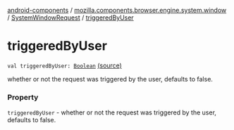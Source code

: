 [android-components](../../index.md) / [mozilla.components.browser.engine.system.window](../index.md) / [SystemWindowRequest](index.md) / [triggeredByUser](./triggered-by-user.md)

# triggeredByUser

`val triggeredByUser: `[`Boolean`](https://kotlinlang.org/api/latest/jvm/stdlib/kotlin/-boolean/index.html) [(source)](https://github.com/mozilla-mobile/android-components/blob/master/components/browser/engine-system/src/main/java/mozilla/components/browser/engine/system/window/SystemWindowRequest.kt#L28)

whether or not the request was triggered by the user, defaults to false.

### Property

`triggeredByUser` - whether or not the request was triggered by the user, defaults to false.